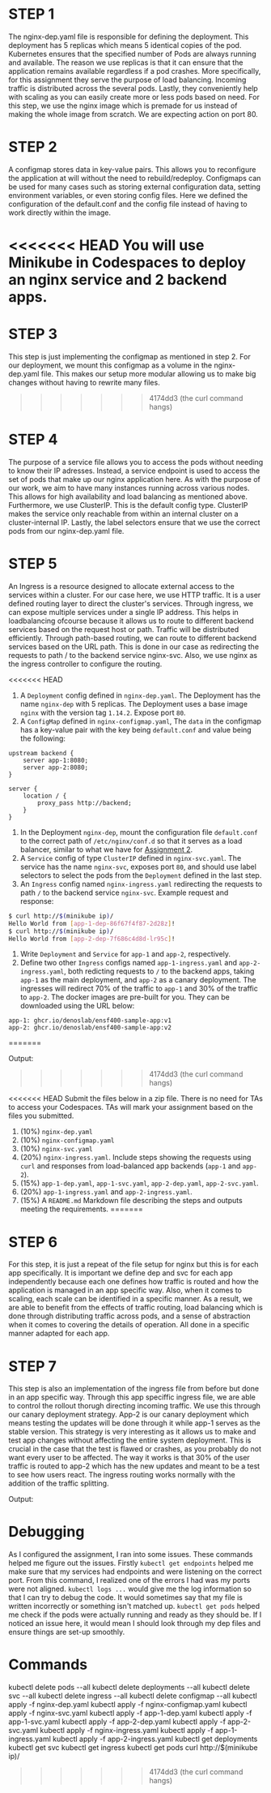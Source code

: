 # STEP 1
The nginx-dep.yaml file is responsible for defining the deployment. This deployment has 5 replicas which means 5 identical copies of the pod. Kubernetes ensures that the specified number of Pods are always running and available. The reason we use replicas is that it can ensure that the application remains available regardless if a pod crashes. More specifically, for this assignment they serve the purpose of load balancing. Incoming traffic is distributed across the several pods. Lastly, they conveniently help with scaling as you can easily create more or less pods based on need. For this step, we use the nginx image which is premade for us instead of making the whole image from scratch. We are expecting action on port 80.

# STEP 2
A configmap stores data in key-value pairs. This allows you to reconfigure the application at will without the need to rebuild/redeploy. Configmaps can be used for many cases such as storing external configuration data, setting environment variables, or even storing config files. Here we defined the configuration of the default.conf and the config file instead of having to work directly within the image. 

<<<<<<< HEAD
You will use Minikube in Codespaces to deploy an nginx service and 2 backend apps.
=======
# STEP 3
This step is just implementing the configmap as mentioned in step 2. For our deployment, we mount this configmap as a volume in the nginx-dep.yaml file. This makes our setup more modular allowing us to make big changes without having to rewrite many files.
>>>>>>> 4174dd3 (the curl command hangs)

# STEP 4
The purpose of a service file allows you to access the pods without needing to know their IP adresses. Instead, a service endpoint is used to access the set of pods that make up our nginx application here. As with the purpose of our work, we aim to have many instances running across various nodes. This allows for high availability and load balancing as mentioned above. Furthermore, we use ClusterIP. This is the default config type. ClusterIP makes the service only reachable from within an internal cluster on a cluster-internal IP. Lastly, the label selectors ensure that we use the correct pods from our nginx-dep.yaml file.

# STEP 5
An Ingress is a resource designed to allocate external access to the services within a cluster. For our case here, we use HTTP traffic. It is a user defined routing layer to direct the cluster's services. Through ingress, we can expose multiple services under a single IP address. This helps in loadbalancing ofcourse because it allows us to route to different backend services based on the request host or path. Traffic will be distributed efficiently. Through path-based routing, we can route to different backend services based on the URL path. This is done in our case as redirecting the requests to path / to the backend service nginx-svc. Also, we use nginx as the ingress controller to configure the routing. 

<<<<<<< HEAD
1. A `Deployment` config defined in `nginx-dep.yaml`. The Deployment has the name `nginx-dep` with 5 replicas. The Deployment uses a base image `nginx` with the version tag `1.14.2`. Expose port `80`.
1. A `ConfigMap` defined in `nginx-configmap.yaml`, The `data` in the configmap has a key-value pair with the key being `default.conf` and value being the following:
```
upstream backend {
    server app-1:8080;
    server app-2:8080;
}

server {
    location / {
        proxy_pass http://backend;
    }
}
```
1. In the Deployment `nginx-dep`, mount the configuration file `default.conf` to the correct path of `/etc/nginx/conf.d` so that it serves as a load balancer, similar to what we have for [Assignment 2](https://github.com/denoslab/ensf400-lab5-ansible/tree/main/assignment2).
1. A `Service` config of type `ClusterIP` defined in `nginx-svc.yaml`. The service has the name `nginx-svc`, exposes port `80`, and should use label selectors to select the pods from the `Deployment` defined in the last step.
1. An `Ingress` config named `nginx-ingress.yaml` redirecting the requests to path `/` to the backend service `nginx-svc`. Example request and response:
```bash
$ curl http://$(minikube ip)/
Hello World from [app-1-dep-86f67f4f87-2d28z]!
$ curl http://$(minikube ip)/
Hello World from [app-2-dep-7f686c4d8d-lr95c]!
```
1. Write `Deployment` and `Service` for `app-1` and `app-2`, respectively.
1. Define two other `Ingress` configs named `app-1-ingress.yaml` and `app-2-ingress.yaml`, both redicting requests to `/` to the backend apps, taking `app-1` as the main deployment, and `app-2` as a canary deployment. The ingresses will redirect 70% of the traffic to `app-1` and 30% of the traffic to `app-2`. The docker images are pre-built for you. They can be downloaded using the URL below:
```
app-1: ghcr.io/denoslab/ensf400-sample-app:v1
app-2: ghcr.io/denoslab/ensf400-sample-app:v2
```
=======

Output: 
>>>>>>> 4174dd3 (the curl command hangs)


<<<<<<< HEAD
Submit the files below in a zip file. There is no need for TAs to access your Codespaces. TAs will mark your assignment based on the files you submitted.

1. (10%) `nginx-dep.yaml`
1. (10%) `nginx-configmap.yaml`
1. (10%) `nginx-svc.yaml`
1. (20%) `nginx-ingress.yaml`. Include steps showing the requests using `curl` and responses from load-balanced app backends (`app-1` and `app-2`).
1. (15%) `app-1-dep.yaml`, `app-1-svc.yaml`, `app-2-dep.yaml`, `app-2-svc.yaml`.
1. (20%) `app-1-ingress.yaml` and `app-2-ingress.yaml`.
1. (15%) A `README.md` Markdown file describing the steps and outputs meeting the requirements.
=======



# STEP 6
For this step, it is just a repeat of the file setup for nginx but this is for each app specifically. It is important we define dep and svc for each app independently because each one defines how traffic is routed and how the application is managed in an app specific way. Also, when it comes to scaling, each scale can be identified in a specific manner. As a result, we are able to benefit from the effects of traffic routing, load balancing which is done through distributing traffic across pods, and a sense of abstraction when it comes to covering the details of operation. All done in a specific manner adapted for each app.

# STEP 7
This step is also an implementation of the ingress file from before but done in an app specific way. Through this app speciffic ingress file, we are able to control the rollout thorugh directing incoming traffic. We use this through our canary deployment strategy. App-2 is our canary deployment which means testing the updates will be done through it while app-1 serves as the stable version. This strategy is very interesting as it allows us to make and test app changes without affecting the entire system deployment. This is crucial in the case that the test is flawed or crashes, as you probably do not want every user to be affected. The way it works is that 30% of the user traffic is routed to app-2 which has the new updates and meant to be a test to see how users react. The ingress routing works normally with the addition of the traffic splitting.

Output:






# Debugging
As I configured the assignment, I ran into some issues. These commands helped me figure out the issues. Firstly `kubectl get endpoints` helped me make sure that my services had endpoints and were listening on the correct port. From this command, I realized one of the errors I had was my ports were not aligned. `kubectl logs ...` would give me the log information so that I can try to debug the code. It would sometimes say that my file is written incorrectly or something isn't matched up. `kubectl get pods` helped me check if the pods were actually running and ready as they should be. If I noticed an issue here, it would mean I should look through my dep files and ensure things are set-up smoothly. 


# Commands
kubectl delete pods --all
kubectl delete deployments --all
kubectl delete svc --all
kubectl delete ingress --all
kubectl delete configmap --all
kubectl apply -f nginx-dep.yaml
kubectl apply -f nginx-configmap.yaml
kubectl apply -f nginx-svc.yaml
kubectl apply -f app-1-dep.yaml
kubectl apply -f app-1-svc.yaml
kubectl apply -f app-2-dep.yaml
kubectl apply -f app-2-svc.yaml
kubectl apply -f nginx-ingress.yaml
kubectl apply -f app-1-ingress.yaml
kubectl apply -f app-2-ingress.yaml
kubectl get deployments
kubectl get svc
kubectl get ingress
kubectl get pods
curl http://$(minikube ip)/
>>>>>>> 4174dd3 (the curl command hangs)
